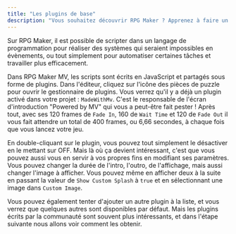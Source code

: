 ```yaml
---
title: "Les plugins de base"
description: "Vous souhaitez découvrir RPG Maker ? Apprenez à faire un premier jeu avec cette série de vidéos et astuces."
---
```


Sur RPG Maker, il est possible de scripter dans un langage de programmation pour réaliser des systèmes qui seraient impossibles en évènements, ou tout simplement pour automatiser certaines tâches et travailler plus efficacement.

Dans RPG Maker MV, les scripts sont écrits en JavaScript et partagés sous forme de plugins. Dans l'éditeur, cliquez sur l'icône des pièces de puzzle pour ouvrir le gestionnaire de plugins. Vous verrez qu'il y a déjà un plugin activé dans votre projet : `MadeWithMv`. C'est le responsable de l'écran d'introduction "Powered by MV" qui vous a peut-être fait pester ! Après tout, avec ses 120 frames de `Fade In`, 160 de `Wait Time` et 120 de `Fade Out` il vous fait attendre un total de 400 frames, ou 6,66 secondes, à chaque fois que vous lancez votre jeu.

En double-cliquant sur le plugin, vous pouvez tout simplement le désactiver en le mettant sur OFF. Mais là où ça devient intéressant, c'est que vous pouvez aussi vous en servir à vos propres fins en modifiant ses paramètres. Vous pouvez changer la durée de l'intro, l'outro, de l'affichage, mais aussi changer l'image à afficher. Vous pouvez même en afficher deux à la suite en passant la valeur de `Show Custom Splash` à `true` et en sélectionnant une image dans `Custom Image`.

Vous pouvez également tenter d'ajouter un autre plugin à la liste, et vous verrez que quelques autres sont disponibles par défaut. Mais les plugins écrits par la communauté sont souvent plus intéressants, et dans l'étape suivante nous allons voir comment les obtenir.

